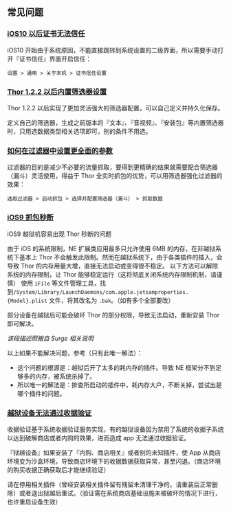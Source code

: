 
## 常见问题

### [iOS10 以后证书无法信任]()

iOS10 开始由于系统原因，不能直接跳转到系统设置的二级界面，所以需要手动打开『证书信任』界面开启信任：

`设置 > 通用 > 关于本机 > 证书信任设置`


### [Thor 1.2.2 以后内置筛选器设置]()

Thor 1.2.2 以后实现了更加灵活强大的筛选器配置，可以自己定义并持久化保存。

定义自己的筛选器，生成之前版本的『文本』、『音视频』、『安装包』等内置筛选器时，只用选数据类型相关选项即可，别的条件不用选。


### [如何在过滤器中设置更全面的参数]()

过滤器的目的是减少不必要的流量抓取，要得到更精确的结果就需要配合筛选器（漏斗）灵活使用，得益于 Thor 全实时抓包的优势，可以用筛选器强化过滤器的效果：

`选取过滤器 > 启动抓包 > 选择并配置筛选器（漏斗） > 抓取数据`


### [iOS9 抓包秒断]()

iOS9 越狱机容易出现 Thor 秒断的问题

由于 iOS 的系统限制，NE 扩展类应用最多只允许使用 6MB 的内存，在非越狱系统下基本上 Thor 不会触发此限制。然而在越狱系统下，由于各类插件的插入，会导致 Thor 的内存用量大增，直接无法启动或变得很不稳定。
以下方法可以解除系统的内存限制，让 Thor 能够稳定运行（这将彻底关闭系统内存限制机制，请谨慎）
使用 `iFile` 等文件管理工具，找到`/System/Library/LaunchDaemons/com.apple.jetsamproperties.{Model}.plist` 文件，将其改名为 `.bak`。（如有多个全部要改）

部分设备在越狱后可能会破坏 Thor 的部分权限，导致无法启动，重新安装 Thor 即可解决。

*该段描述照搬自 Surge 相关说明*

以上如果不能解决问题，参考（只有此唯一解法）：
* 这个问题的根源是：越狱后开了太多的耗内存的插件。导致 NE 框架分不到足够多的内存，被系统杀掉了。
* 所以唯一的解法是：排查所启动的插件中，耗内存大户，不断关掉，尝试出是哪个插件的问题。


### [越狱设备无法通过收据验证]()

收据验证基于系统收据验证服务实现，有的越狱设备因为禁用了系统的收据子系统以达到破解商店或者内购的效果，进而造成 app 无法通过收据验证。

『狱越设备』如果安装了『内购、商店相关』或者别的未知插件，使 App 从商店环境变为沙盒环境，导致商店环境下的收据数据获取异常，甚至闪退。（商店环境的购买收据正确获取后才能继续验证）

请在停用相关插件（曾经安装相关插件留有残留未清理干净的，请重装后正常删除）或者退出狱越后重试。（验证需在系统商店基础设施未被破坏的情况下进行，也许重启设备生效）
